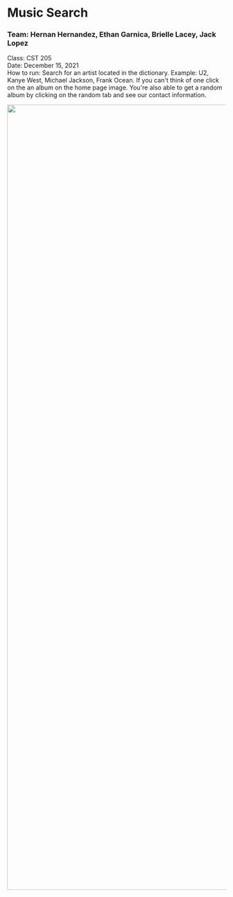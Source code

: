 # Music Search

### Team: Hernan Hernandez, Ethan Garnica, Brielle Lacey, Jack Lopez
Class: CST 205
<br>
Date: December 15, 2021 
<br>
How to run: Search for an artist located in the dictionary. Example: U2, Kanye West, Michael Jackson, Frank Ocean.
If you can't think of one click on the an album on the home page image. You're also able to get a random album by clicking on the random tab and see our contact information.
<br>
<p align="center">
  <img width="1811" alt="Screen Shot 2021-12-14 at 7 51 13 PM" src="https://user-images.githubusercontent.com/67992122/146120061-a01804d7-f01e-4461-a43e-0170720f020b.png">
</p>
